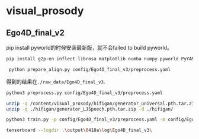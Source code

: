 # visual_prosody

## Ego4D_final_v2

pip install pyworld的时候安装最新版，就不会failed to build pyworld。
```sh
pip install g2p-en inflect librosa matplotlib numba numpy pyworld PyYAML scikit-learn scipy soundfile tensorboard tgt tqdm unidecode pandas
```


```sh
 python prepare_align.py config/Ego4D_final_v3/preprocess.yaml
```

得到的结果在`./raw_data/Ego4D_final_v3`.

```sh
python3 preprocess.py config/Ego4D_final_v3/preprocess.yaml
```

```sh
unzip -q /content/visual_prosody/hifigan/generator_universal.pth.tar.zip -d /content/visual_prosody/hifigan/
unzip -q ./hifigan/generator_LJSpeech.pth.tar.zip -d ./hifigan/  
```

```sh
python3 train.py -p config/Ego4D_final_v3/preprocess.yaml -m config/Ego4D_final_v3/model.yaml -t config/Ego4D_final_v3/train.yaml
```




```sh
tensorboard --logdir .\output\0418a\log\Ego4D_final_v3\
```